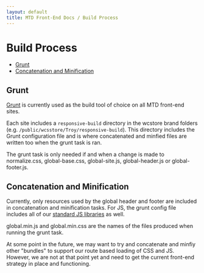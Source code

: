 ```yaml
---
layout: default
title: MTD Front-End Docs / Build Process
---
```


# Build Process

* [Grunt](#grunt)
* [Concatenation and Minification](#concatentation-and-minification)

## Grunt

[Grunt](http://gruntjs.com/) is currently used as the build tool of choice on all MTD front-end sites. 

Each site includes a `responsive-build` directory in the wcstore brand folders (e.g. `/public/wcsstore/Troy/responsive-build`). This directory includes the Grunt configuration file and is where concatenated and minfied files are written too when the grunt task is ran.

The grunt task is only needed if and when a change is made to normalize.css, global-base.css, global-site.js, global-header.js or global-footer.js.

## Concatenation and Minification

Currently, only resources used by the global header and footer are included in concatenation and minification tasks. For JS, the grunt config file includes all of our [standard JS libraries](/javascript/#js-libraries-included-in-globalminjs) as well.

global.min.js and global.min.css are the names of the files produced when running the grunt task. 

At some point in the future, we may want to try and concatenate and minfiy other "bundles" to support our route based loading of CSS and JS. However, we are not at that point yet and need to get the current front-end strategy in place and functioning.
